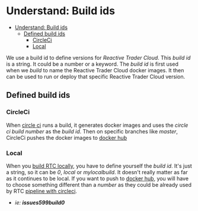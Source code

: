 # Understand: Build ids

- [Understand: Build ids](#understand-build-ids)
    - [Defined build ids](#defined-build-ids)
        - [CircleCi](#circleci)
        - [Local](#local)

We use a build id to define versions for *Reactive Trader Cloud*. This *build id* is a string. It could be a number or a keyword. The *build id* is first used when we *build* to name the Reactive Trader Cloud docker images. It then can be used to run or deploy that specific Reactive Trader Cloud version.

## Defined build ids
### CircleCi
When [circle ci][circleci] runs a build, it generates docker images and uses the *circle ci build number* as the *build id*. Then on specific branches like *master*, CircleCi pushes the docker images to [docker hub][dockerhub]

### Local
When you [build RTC locally][local-build], you have to define yourself the *build id*. It's just a string, so it can be *0*, *local* or *mylocalbuild*. It doesn't really matter as far as it continues to be local. If you want to push to [docker hub][dockerhub], you will have to choose something different than a *number* as they could be already used by RTC [pipeline with circleci][circleci].  
- *ie: **issues599build0***

[dockerhub]: https://store.docker.com/profiles/reactivetrader/
[circleci]: ./circleci.md
[local-build]: ./build-rtc-locally.md
